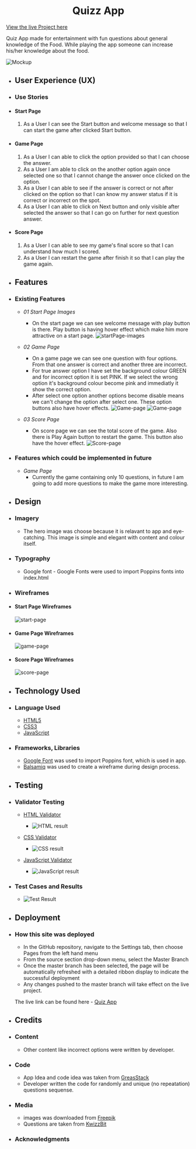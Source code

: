 <h1 align="center">Quizz App</h1>

[View the live Project here](https://jyotihambir-bc.github.io/Quiz-Game/)

Quiz App made for entertainment with fun questions about general knowledge of the Food. While playing the app someone can increase his/her knowledge about the food.

![Mockup](assets/documents/mockup/mockup.PNG)

  - ## User Experience (UX)
  
  - ### Use Stories
  - #### Start Page
    1. As a User I can see the Start button and welcome message so that I can start the game after clicked Start button.

  - #### Game Page
    1. As a User I can able to click the option provided so that I can choose the answer.
    2. As a User I am able to click on the another option again once selected one so that I cannot change the answer once clicked on the option.
    3. As a User I can able to see if the answer is correct or not after clicked on the option so that I can know my answer status if it is correct or incorrect on the spot.
    4. As a User I can able to click on Next button and only visible after selected the answer so that I can go on further for next question answer.
    

  - #### Score Page
    1. As a User I can able to see my game's final score so that I can understand how much I scored.
    2. As a User I can restart the game after finish it so that I can play the game again.

  - ## Features

  - ### Existing Features
   
    - _01 Start Page Images_ 
      -  On the start page we can see welcome message with play button is there. Play button is having hover effect which make him more attractive on a start page.
        ![startPage-images](assets/documents/game-pages-images/start-page-img.PNG)


    - _02 Game Page_ 
      - On a game page we can see one question with four options. From that one answer is correct and another three are incorrect.
      - For true answer option I have set the background colour GREEN and for incorrect option it is set PINK. If we select the wrong option it's background colour become pink and immediatly it show the correct option.
      - After select one option another options become disable means we can't change the option after select one. These option buttons also have hover effects. 
        ![Game-page](assets/documents/game-pages-images/game-page-img.PNG)
        ![Game-page](assets/documents/game-pages-images/game-page-img2.PNG)


    - _03 Score Page_ 
      - On score page we can see the total score of the game. Also there is Play Again button to restart the game. This button also have the hover effect.
         ![Score-page](assets/documents/game-pages-images/score-page-img.PNG)
      
   

  - ### Features which could be implemented in future
    - _Game Page_
      - Currently the game containing only 10 questions, in future I am going to add more questions to make the game more interesting.


  - ## Design
  
  - ### Imagery
    - The hero image was choose because it is relavant to app and eye-catching. This image is simple and elegant with content and colour itself.
    

  - ### Typography
      - Google font - Google Fonts were used to import Poppins fonts into index.html

  - ### Wireframes
     
   - #### Start Page Wireframes

        ![start-page](assets/documents/wireframe/start-page.PNG)

   - #### Game Page Wireframes
        ![game-page](assets/documents/wireframe/game-page.PNG)

   - #### Score Page Wireframes
        ![score-page](assets/documents/wireframe/score-page.PNG)
  
  
  - ## Technology Used

  - ### Language Used
    - [HTML5](https://en.wikipedia.org/wiki/HTML5)
    - [CSS3](https://en.wikipedia.org/wiki/CSS)
    - [JavaScript](https://simple.wikipedia.org/wiki/JavaScript)

  - ### Frameworks, Libraries
    - [Google Font](https://fonts.google.com/) was used to import Poppins font, which is used in app.
    - [Balsamiq](https://balsamiq.com/) was used to create a wireframe during design process.
  
  - ## Testing

  - ### Validator Testing

    - [HTML Validator](https://validator.w3.org/)
      - ![HTML result](assets/documents/validation-results/html-result.PNG)
        
    - [CSS Validator]()
       - ![CSS result](assets/documents/validation-results/css-result.PNG)

    - [JavaScript Validator](https://jshint.com/)
      - ![JavaScript result](assets/documents/validation-results/js-result.PNG)

  - ### Test Cases and Results
    - ![Test Result]()

  - ## Deployment

  - ### How this site was deployed

    - In the GitHub repository, navigate to the Settings tab, then choose Pages from the left hand menu 
    - From the source section drop-down menu, select the Master Branch
    - Once the master branch has been selected, the page will be automatically refreshed with a detailed  ribbon display to indicate the successful deployment
    - Any changes pushed to the master branch will take effect on the live project.

    The live link can be found here - [Quiz App](https://jyotihambir-bc.github.io/Quiz-Game/)

  - ## Credits

  - ### Content
    - Other content like incorrect options were written by developer. 

  - ### Code
    - App Idea and code idea was taken from [GreasStack](https://www.youtube.com/watch?v=PBcqGxrr9g8)
    - Developer written the code for randomly and unique (no repeatation) questions sequense.

 - ### Media
    - images was downloaded from [Freepik](https://www.freepik.com/free-photos-vectors/blue-question-mark)
    - Questions are taken from [KwizzBit](https://kwizzbit.com/food-and-drink-quiz-questions-and-answers/)

 - ### Acknowledgments

  